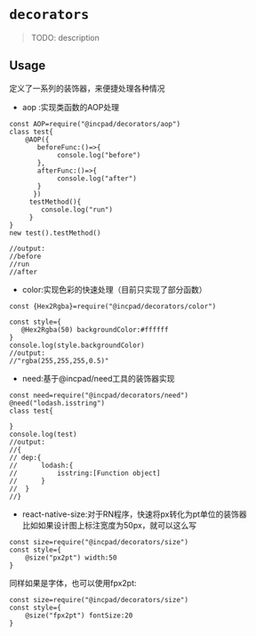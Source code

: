 # `decorators`

> TODO: description

## Usage
定义了一系列的装饰器，来便捷处理各种情况

* aop :实现类函数的AOP处理
```$xslt
const AOP=require("@incpad/decorators/aop")
class test{
    @AOP({
       beforeFunc:()=>{
            console.log("before")
       },
       afterFunc:()=>{
            console.log("after")
       }
      })
     testMethod(){
        console.log("run")
     }
}
new test().testMethod()

//output:
//before
//run
//after
```

* color:实现色彩的快速处理（目前只实现了部分函数）
```$xslt
const {Hex2Rgba}=require("@incpad/decorators/color")

const style={
   @Hex2Rgba(50) backgroundColor:#ffffff
}
console.log(style.backgroundColor)
//output:
//"rgba(255,255,255,0.5)"
```

* need:基于@incpad/need工具的装饰器实现
```$xslt
const need=require("@incpad/decorators/need")
@need("lodash.isstring")
class test{

}
console.log(test)
//output:
//{
// dep:{
//      lodash:{
//          isstring:[Function object]
//      }
//  }
//}
```

* react-native-size:对于RN程序，快速将px转化为pt单位的装饰器  
比如如果设计图上标注宽度为50px，就可以这么写
```$xslt
const size=require("@incpad/decorators/size")
const style={
    @size("px2pt") width:50
}
```
同样如果是字体，也可以使用fpx2pt:
```$xslt
const size=require("@incpad/decorators/size")
const style={
    @size("fpx2pt") fontSize:20
}
```